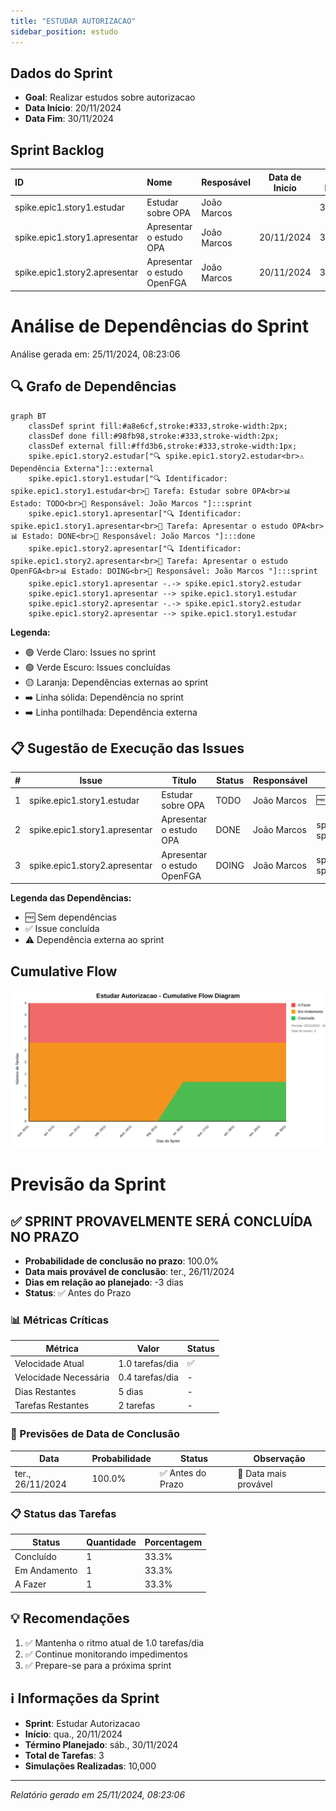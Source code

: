 ```yaml
---
title: "ESTUDAR AUTORIZACAO"
sidebar_position: estudo
---
```

## Dados do Sprint
* **Goal**:  Realizar estudos sobre autorizacao
* **Data Início**: 20/11/2024
* **Data Fim**: 30/11/2024

## Sprint Backlog

|ID |Nome |Resposável |Data de Inicío | Data Planejada | Status|
|:----    |:----|:--------  |:-------:       | :----------:  | :---: |
|spike.epic1.story1.estudar|Estudar sobre OPA|João Marcos ||30/11/2024|TODO|
|spike.epic1.story1.apresentar|Apresentar o estudo OPA|João Marcos |20/11/2024|30/11/2024|DONE|
|spike.epic1.story2.apresentar|Apresentar o estudo OpenFGA|João Marcos |20/11/2024|30/11/2024|DOING|

# Análise de Dependências do Sprint

Análise gerada em: 25/11/2024, 08:23:06

## 🔍 Grafo de Dependências

```mermaid
graph BT
    classDef sprint fill:#a8e6cf,stroke:#333,stroke-width:2px;
    classDef done fill:#98fb98,stroke:#333,stroke-width:2px;
    classDef external fill:#ffd3b6,stroke:#333,stroke-width:1px;
    spike.epic1.story2.estudar["🔍 spike.epic1.story2.estudar<br>⚠️ Dependência Externa"]:::external
    spike.epic1.story1.estudar["🔍 Identificador: spike.epic1.story1.estudar<br>📝 Tarefa: Estudar sobre OPA<br>📊 Estado: TODO<br>👤 Responsável: João Marcos "]:::sprint
    spike.epic1.story1.apresentar["🔍 Identificador: spike.epic1.story1.apresentar<br>📝 Tarefa: Apresentar o estudo OPA<br>📊 Estado: DONE<br>👤 Responsável: João Marcos "]:::done
    spike.epic1.story2.apresentar["🔍 Identificador: spike.epic1.story2.apresentar<br>📝 Tarefa: Apresentar o estudo OpenFGA<br>📊 Estado: DOING<br>👤 Responsável: João Marcos "]:::sprint
    spike.epic1.story1.apresentar -.-> spike.epic1.story2.estudar
    spike.epic1.story1.apresentar --> spike.epic1.story1.estudar
    spike.epic1.story2.apresentar -.-> spike.epic1.story2.estudar
    spike.epic1.story2.apresentar --> spike.epic1.story1.estudar
```

**Legenda:**
- 🟢 Verde Claro: Issues no sprint
- 🟢 Verde Escuro: Issues concluídas
- 🟡 Laranja: Dependências externas ao sprint
- ➡️ Linha sólida: Dependência no sprint
- ➡️ Linha pontilhada: Dependência externa

## 📋 Sugestão de Execução das Issues

| # | Issue | Título | Status | Responsável | Dependências |
|---|-------|--------|--------|-------------|---------------|
| 1 | spike.epic1.story1.estudar | Estudar sobre OPA | TODO | João Marcos  | 🆓 |
| 2 | spike.epic1.story1.apresentar | Apresentar o estudo OPA | DONE | João Marcos  | spike.epic1.story2.estudar⚠️, spike.epic1.story1.estudar |
| 3 | spike.epic1.story2.apresentar | Apresentar o estudo OpenFGA | DOING | João Marcos  | spike.epic1.story2.estudar⚠️, spike.epic1.story1.estudar |

**Legenda das Dependências:**
- 🆓 Sem dependências
- ✅ Issue concluída
- ⚠️ Dependência externa ao sprint



## Cumulative Flow
![ Cumulative Flow](./charts/cfd-estudo.svg)

# Previsão da Sprint

## ✅ SPRINT PROVAVELMENTE SERÁ CONCLUÍDA NO PRAZO

- **Probabilidade de conclusão no prazo**: 100.0%
- **Data mais provável de conclusão**: ter., 26/11/2024
- **Dias em relação ao planejado**: -3 dias
- **Status**: ✅ Antes do Prazo

### 📊 Métricas Críticas

| Métrica | Valor | Status |
|---------|--------|--------|
| Velocidade Atual | 1.0 tarefas/dia | ✅ |
| Velocidade Necessária | 0.4 tarefas/dia | - |
| Dias Restantes | 5 dias | - |
| Tarefas Restantes | 2 tarefas | - |

### 📅 Previsões de Data de Conclusão

| Data | Probabilidade | Status | Observação |
|------|---------------|---------|------------|
| ter., 26/11/2024 | 100.0% | ✅ Antes do Prazo | 📍 Data mais provável |

### 📋 Status das Tarefas

| Status | Quantidade | Porcentagem |
|--------|------------|-------------|
| Concluído | 1 | 33.3% |
| Em Andamento | 1 | 33.3% |
| A Fazer | 1 | 33.3% |

## 💡 Recomendações

1. ✅ Mantenha o ritmo atual de 1.0 tarefas/dia
2. ✅ Continue monitorando impedimentos
3. ✅ Prepare-se para a próxima sprint

## ℹ️ Informações da Sprint

- **Sprint**: Estudar Autorizacao
- **Início**: qua., 20/11/2024
- **Término Planejado**: sáb., 30/11/2024
- **Total de Tarefas**: 3
- **Simulações Realizadas**: 10,000

---
*Relatório gerado em 25/11/2024, 08:23:06*
